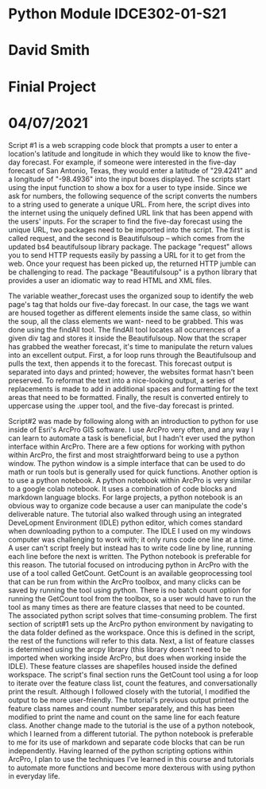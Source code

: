 # Python Module IDCE302-01-S21
# David Smith 
# Finial Project 
# 04/07/2021 

<p> Script #1 is a web scrapping code block that prompts a user to enter a location's latitude and longitude in which they would like to know the five-day forecast. For example, if someone were interested in the five-day forecast of San Antonio, Texas, they would enter a latitude of "29.4241" and a longitude of "-98.4936" into the input boxes displayed. The scripts start using the input function to show a box for a user to type inside. Since we ask for numbers, the following sequence of the script converts the numbers to a string used to generate a unique URL. From here, the script dives into the internet using the uniquely defined URL link that has been append with the users' inputs. For the scraper to find the five-day forecast using the unique URL, two packages need to be imported into the script. The first is called request, and the second is Beautifulsoup – which comes from the updated bs4 beautifulsoup library package. The package "request" allows you to send HTTP requests easily by passing a URL for it to get from the web. Once your request has been picked up, the returned HTTP jumble can be challenging to read. The package "Beautifulsoup" is a python library that provides a user an idiomatic way to read HTML and XML files.<p>
<p> The variable weather_forecast uses the organized soup to identify the web page's tag that holds our five-day forecast.  In our case, the tags we want are housed together as different elements inside the same class, so within the soup, all the class elements we want- need to be grabbed. This was done using the findAll tool. The findAll tool locates all occurrences of a given div tag and stores it inside the Beautifulsoup.  Now that the scraper has grabbed the weather forecast, it's time to manipulate the return values into an excellent output. First, a for loop runs through the Beautifulsoup and pulls the text, then appends it to the forecast. This forecast output is separated into days and printed; however, the websites format hasn't been preserved. To reformat the text into a nice-looking output, a series of replacements is made to add in additional spaces and formatting for the text areas that need to be formatted. Finally, the result is converted entirely to uppercase using the .upper tool, and the five-day forecast is printed. <p>
Script#2 was made by following along with an introduction to python for use inside of Esri's ArcPro GIS software. I use ArcPro very often, and any way I can learn to automate a task is beneficial, but I hadn't ever used the python interface within ArcPro. There are a few options for working with python within ArcPro, the first and most straightforward being to use a python window. The python window is a simple interface that can be used to do math or run tools but is generally used for quick functions. Another option is to use a python notebook. A python notebook within ArcPro is very similar to a google colab notebook. It uses a combination of code blocks and markdown language blocks. For large projects, a python notebook is an obvious way to organize code because a user can manipulate the code's deliverable nature. The tutorial also walked through using an integrated DeveLopment Environment (IDLE) python editor, which comes standard when downloading python to a computer. The IDLE I used on my windows computer was challenging to work with; it only runs code one line at a time. A user can't script freely but instead has to write code line by line, running each line before the next is written. The Python notebook is preferable for this reason. 
The tutorial focused on introducing python in ArcPro with the use of a tool called GetCount. GetCount is an available geoprocessing tool that can be run from within the ArcPro toolbox, and many clicks can be saved by running the tool using python. There is no batch count option for running the GetCount tool from the toolbox, so a user would have to run the tool as many times as there are feature classes that need to be counted. The associated python script solves that time-consuming problem. The first section of script#1 sets up the ArcPro python environment by navigating to the data folder defined as the workspace. Once this is defined in the script, the rest of the functions will refer to this data. Next, a list of feature classes is determined using the arcpy library (this library doesn't need to be imported when working inside ArcPro, but does when working inside the IDLE). These feature classes are shapefiles housed inside the defined workspace. The script's final section runs the GetCount tool using a for loop to iterate over the feature class list, count the features, and conversationally print the result. 
Although I followed closely with the tutorial, I modified the output to be more user-friendly. The tutorial's previous output printed the feature class names and count number separately, and this has been modified to print the name and count on the same line for each feature class. Another change made to the tutorial is the use of a python notebook, which I learned from a different tutorial. The python notebook is preferable to me for its use of markdown and separate code blocks that can be run independently.  Having learned of the python scripting options within ArcPro, I plan to use the techniques I’ve learned in this course and tutorials to automate more functions and become more dexterous with using python in everyday life.     

 
